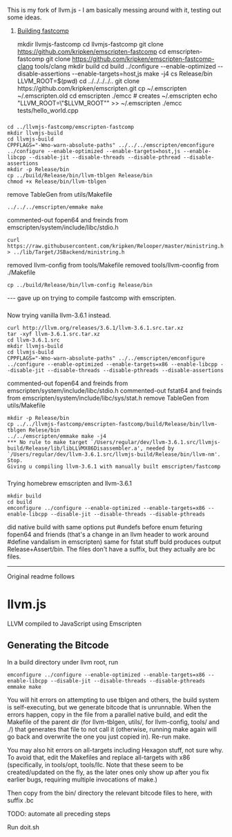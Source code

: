 This is my fork of llvm.js - I am basically messing around with it, testing out some ideas.

1. [Building fastcomp](http://llvm.org/docs/tutorial/LangImpl4.html)

    mkdir llvmjs-fastcomp
    cd llvmjs-fastcomp
    git clone https://github.com/kripken/emscripten-fastcomp
    cd emscripten-fastcomp
    git clone https://github.com/kripken/emscripten-fastcomp-clang tools/clang
    mkdir build
    cd build
    ../configure --enable-optimized --disable-assertions --enable-targets=host,js
    make -j4
    cs Release/bin
    LLVM_ROOT=$(pwd)
    cd ../../../../..
    git clone https://github.com/kripken/emscripten.git
    cp ~/.emscripten ~/.emscripten.old
    cd emscripten
    ./emcc # creates ~/.emscripten
    echo "LLVM_ROOT=\"$LLVM_ROOT\"" >> ~/.emscripten
    ./emcc tests/hello_world.cpp

###    
    cd ../llvmjs-fastcomp/emscripten-fastcomp
    mkdir llvmjs-build
    cd llvmjs-build
    CPPFLAGS="-Wno-warn-absolute-paths" ../../../emscripten/emconfigure ../configure --enable-optimized --enable-targets=host,js --enable-libcpp --disable-jit --disable-threads --disable-pthread --disable-assertions
    mkdir -p Release/bin
    cp ../build/Release/bin/llvm-tblgen Release/bin
    chmod +x Release/bin/llvm-tblgen
    
remove TableGen from utils/Makefile
    
    ../../../emscripten/emmake make
    
commented-out fopen64 and freinds from emscripten/system/include/libc/stdio.h
    
    curl https://raw.githubusercontent.com/kripken/Relooper/master/ministring.h > ../lib/Target/JSBackend/ministring.h
    
removed llvm-config from tools/Makefile
removed tools/llvm-coonfig from ./Makefile

    cp ../build/Release/bin/llvm-config Release/bin
 
--- gave up on trying to compile fastcomp with emscripten.
###

Now trying vanilla llvm-3.6.1 instead.

    curl http://llvm.org/releases/3.6.1/llvm-3.6.1.src.tar.xz
    tar -xyf llvm-3.6.1.src.tar.xz
    cd llvm-3.6.1.src
    mkdir llvmjs-build
    cd llvmjs-build
    CPPFLAGS="-Wno-warn-absolute-paths" ../../emscripten/emconfigure ../configure --enable-optimized --enable-targets=x86 --enable-libcpp --disable-jit --disable-threads --disable-pthreads --disable-assertions  

commented-out fopen64 and freinds from emscripten/system/include/libc/stdio.h
commented-out fstat64 and freinds from emscripten/system/include/libc/sys/stat.h
remove TableGen from utils/Makefile
    
    mkdir -p Release/bin
    cp ../../llvmjs-fastcomp/emscripten-fastcomp/build/Release/bin/llvm-tblgen Relese/bin
    ../../emscripten/emmake make -j4
    *** No rule to make target `/Users/regular/dev/llvm-3.6.1.src/llvmjs-build/Release/lib/libLLVMX86Disassembler.a', needed by `/Users/regular/dev/llvm-3.6.1.src/llvmjs-build/Release/bin/llvm-nm'.  Stop.
    Giving u compiling llvm-3.6.1 with manually built emscripten/fastcomp

###

Trying homebrew emscripten and llvm-3.6.1

    mkdir build
    cd build
    emconfigure ../configure --enable-optimized --enable-targets=x86 --enable-libcpp --disable-jit --disable-threads --disable-pthreads

did native build with same options
put #undefs before enum feturing fopen64 and friends
(that's a change in an llvm header to work around #define vandalism in emscripten)
same for fstat stuff
buld produces output Release+Assert/bin. The files don't have a suffix, but they actually are bc files.

 
---
Original readme follows

llvm.js
=======

LLVM compiled to JavaScript using Emscripten


Generating the Bitcode
----------------------

In a build directory under llvm root, run

    emconfigure ../configure --enable-optimized --enable-targets=x86 --enable-libcpp --disable-jit --disable-threads --disable-pthreads
    emmake make

You will hit errors on attempting to use tblgen and others, the build system is self-executing, but we generate bitcode that is unrunnable. When the errors happen, copy in the file from a parallel native build, and edit the Makefile of the parent dir (for llvm-tblgen, utils/, for llvm-config, tools/ and ./) that generates that file to not call it (otherwise, running make again will go back and overwrite the one you just copied in). Re-run make.

You may also hit errors on all-targets including Hexagon stuff, not sure why. To avoid that, edit the Makefiles and replace all-targets with x86 (specifically, in tools/opt, tools/llc. Note that these seem to be created/updated on the fly, as the later ones only show up after you fix earlier bugs, requiring multiple invocations of make.)

Then copy from the bin/ directory the relevant bitcode files to here, with suffix .bc

TODO: automate all preceding steps

Run doit.sh

